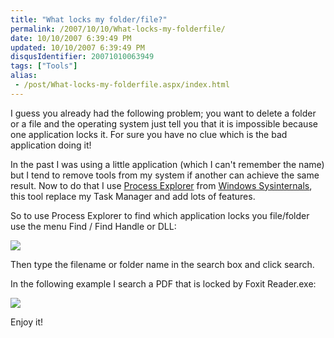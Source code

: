 ```yaml
---
title: "What locks my folder/file?"
permalink: /2007/10/10/What-locks-my-folderfile/
date: 10/10/2007 6:39:49 PM
updated: 10/10/2007 6:39:49 PM
disqusIdentifier: 20071010063949
tags: ["Tools"]
alias:
 - /post/What-locks-my-folderfile.aspx/index.html
---
```

I guess you already had the following problem; you want to delete a folder or a file and the operating system just tell you that it is impossible because one application locks it. For sure you have no clue which is the bad application doing it!

In the past I was using a little application (which I can't remember the name) but I tend to remove tools from my system if another can achieve the same result. Now to do that I use [Process Explorer](http://www.microsoft.com/technet/sysinternals/utilities/processexplorer.mspx) from [Windows Sysinternals](http://www.microsoft.com/technet/sysinternals/default.mspx), this tool replace my Task Manager and add lots of features.
<!-- more -->

So to use Process Explorer to find which application locks you file/folder use the menu Find / Find Handle or DLL:

![](http://farm3.static.flickr.com/2382/1531410448_5ebf379e74_o.jpg) 

Then type the filename or folder name in the search box and click search.

In the following example I search a PDF that is locked by Foxit Reader.exe:

![](http://farm3.static.flickr.com/2041/1530580795_06c16f059a_o.jpg) 

Enjoy it!
